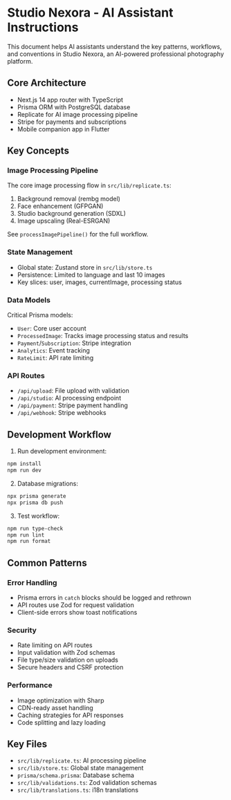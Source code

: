 # Studio Nexora - AI Assistant Instructions

This document helps AI assistants understand the key patterns, workflows, and conventions in Studio Nexora, an AI-powered professional photography platform.

## Core Architecture

- Next.js 14 app router with TypeScript
- Prisma ORM with PostgreSQL database
- Replicate for AI image processing pipeline
- Stripe for payments and subscriptions
- Mobile companion app in Flutter

## Key Concepts

### Image Processing Pipeline

The core image processing flow in `src/lib/replicate.ts`:
1. Background removal (rembg model)
2. Face enhancement (GFPGAN)
3. Studio background generation (SDXL)
4. Image upscaling (Real-ESRGAN)

See `processImagePipeline()` for the full workflow.

### State Management

- Global state: Zustand store in `src/lib/store.ts`
- Persistence: Limited to language and last 10 images
- Key slices: user, images, currentImage, processing status

### Data Models

Critical Prisma models:
- `User`: Core user account
- `ProcessedImage`: Tracks image processing status and results
- `Payment`/`Subscription`: Stripe integration 
- `Analytics`: Event tracking
- `RateLimit`: API rate limiting

### API Routes

- `/api/upload`: File upload with validation
- `/api/studio`: AI processing endpoint
- `/api/payment`: Stripe payment handling
- `/api/webhook`: Stripe webhooks

## Development Workflow

1. Run development environment:
```bash
npm install
npm run dev
```

2. Database migrations:
```bash
npx prisma generate
npx prisma db push
```

3. Test workflow:
```bash
npm run type-check
npm run lint
npm run format
```

## Common Patterns

### Error Handling
- Prisma errors in `catch` blocks should be logged and rethrown
- API routes use Zod for request validation
- Client-side errors show toast notifications

### Security
- Rate limiting on API routes
- Input validation with Zod schemas
- File type/size validation on uploads
- Secure headers and CSRF protection

### Performance
- Image optimization with Sharp
- CDN-ready asset handling
- Caching strategies for API responses
- Code splitting and lazy loading

## Key Files

- `src/lib/replicate.ts`: AI processing pipeline
- `src/lib/store.ts`: Global state management
- `prisma/schema.prisma`: Database schema
- `src/lib/validations.ts`: Zod validation schemas
- `src/lib/translations.ts`: i18n translations
